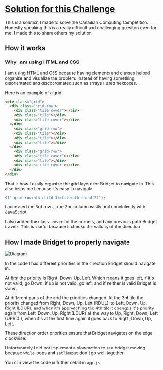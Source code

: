 # [Solution for this Challenge](https://dmoj.ca/problem/ccc05j4)

This is a solution I made to solve the Canadian Computing Competition. Honestly speaking this is a really difficult and challenging quesiton even for me. I made this to share others my solution.

## How it works

### Why I am using HTML and CSS
I am using HTML and CSS because having elements and classes helped organize and visualize the problem. Instead of having something disorientated and discoordinated such as arrays I used flexboxes.

Here is an example of a grid:
```html
<div class="grid">
  <div class="grid-row">
    <div class="tile cover"></div>
    <div class="tile"></div>
    <div class="tile cover"></div>
  </div>
    <div class="grid-row">
    <div class="tile"></div>
    <div class="tile"></div>
    <div class="tile"></div>
  </div>
    <div class="grid-row">
    <div class="tile cover"></div>
    <div class="tile"></div>
    <div class="tile cover"></div>
  </div>
</div>
```
That is how I easily organize the grid layout for Bridget to navigate in. This also helps me because it's easy to navigate.

```javascript
$(".grid-row:nth-child(3)>tile:nth-child(2)");
```

I accessed the 3rd row at the 2nd column easily and conviniently with JavaScript 

I also added the class `.cover` for the corners, and any previous path Bridget travels. This is useful because it checks the validity of the direction

## How I made Bridget to properly navigate

![Diagram](https://i.imgur.com/r7x60l7.png)

In the code I had different priorities in the direction Bridget should navigate in. 

At first the priority is Right, Down, Up, Left. Which means it goes left, if it's not valid, go Down, if up is not valid, go left, and if neither is valid Bridget is done. 

At different parts of the grid the priorities changed. At the 3rd tile the priority changed from Right, Down, Up, Left (RDUL), to Left, Down, Up, Right (LDUR), and when it's approaching the 4th tile it changes it's priority again from Left, Down, Up, Right (LDUR) all the way to Up, Right, Down, Left (UPRDL), when it's at the first time again it goes back to Right, Down, Up, Left. 

These direction order priorities ensure that Bridget navigates on the edge clockwise. 

Unfortunately I did not implement a slowmotion to see bridget moving because `while` loops and `setTimeout` don't go well together

You can view the code in futher detail in `app.js`